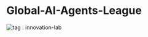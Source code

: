 # Global-AI-Agents-League

![tag : innovation-lab](https://img.shields.io/badge/innovation--lab-3D8BD3)
